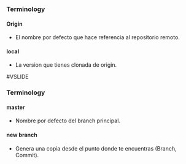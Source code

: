 ### Terminology

#### Origin

- El nombre por defecto que hace referencia al repositorio remoto.

#### local

- La version que tienes clonada de origin.

#VSLIDE

### Terminology

#### master

- Nombre por defecto del branch principal.


#### new branch

- Genera una copia desde el punto donde te encuentras (Branch, Commit).
